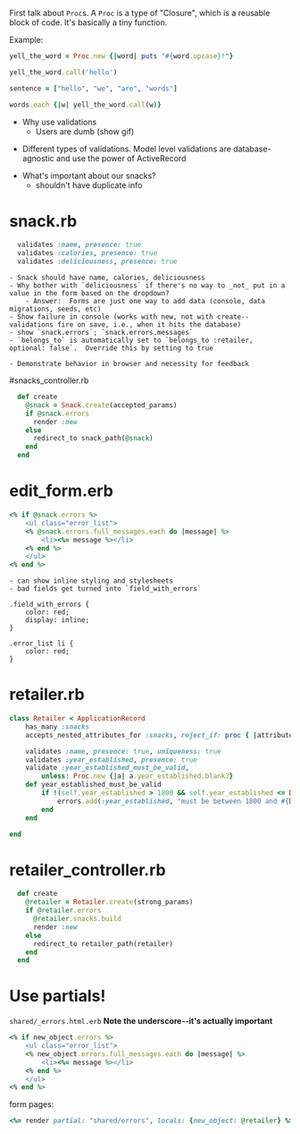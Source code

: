First talk about `Proc`s.  A `Proc` is a type of "Closure", which is a reusable block of code.  It's basically a tiny function.

Example:

```rb
yell_the_word = Proc.new {|word| puts "#{word.upcase}!"}

yell_the_word.call('hello')

sentence = ["hello", "we", "are", "words"]

words.each {|w| yell_the_word.call(w)}

```

* Why use validations
    - Users are dumb (show gif)

- Different types of validations.  Model level validations are database-agnostic and use the power of ActiveRecord

* What's important about our snacks?
    - shouldn't have duplicate info

# snack.rb

```rb
  validates :name, presence: true
  validates :calories, presence: true
  validates :deliciousness, presence: true
```

    - Snack should have name, calories, deliciousness
    - Why bother with `deliciousness` if there's no way to _not_ put in a value in the form based on the dropdown?
        - Answer:  Forms are just one way to add data (console, data migrations, seeds, etc)
    - Show failure in console (works with new, not with create--validations fire on save, i.e., when it hits the database)
    - show `snack.errors`; `snack.errors.messages`
    - `belongs_to` is automatically set to `belongs_to :retailer, optional: false`.  Override this by setting to true

    - Demonstrate behavior in browser and necessity for feedback

#snacks_controller.rb
```rb
  def create
    @snack = Snack.create(accepted_params)
    if @snack.errors
      render :new
    else
      redirect_to snack_path(@snack)
    end
  end
```

# edit_form.erb

```rb
<% if @snack.errors %>
    <ul class="error_list">
    <% @snack.errors.full_messages.each do |message| %>
        <li><%= message %></li>
    <% end %>
    </ul>
<% end %>
```

    - can show inline styling and stylesheets
    - bad fields get turned into `field_with_errors`
```
.field_with_errors {
    color: red;
    display: inline;
}

.error_list li {
    color: red;
}
```


# retailer.rb

```rb
class Retailer < ApplicationRecord
    has_many :snacks
    accepts_nested_attributes_for :snacks, reject_if: proc { |attributes| attributes[:name].blank? }

    validates :name, presence: true, uniqueness: true
    validates :year_established, presence: true
    validate :year_established_must_be_valid,
        unless: Proc.new {|a| a.year_established.blank?}
    def year_established_must_be_valid
        if !(self.year_established > 1800 && self.year_established <= Date.today.year)
            errors.add(:year_established, "must be between 1800 and #{Date.today.year}")
        end
    end

end
```

# retailer_controller.rb
```rb
  def create
    @retailer = Retailer.create(strong_params)
    if @retailer.errors
      @retailer.snacks.build
      render :new
    else
      redirect_to retailer_path(retailer)
    end
  end
```

# Use partials!

`shared/_errors.html.erb` **Note the underscore--it's actually important**

```rb
<% if new_object.errors %>
    <ul class="error_list">
    <% new_object.errors.full_messages.each do |message| %>
        <li><%= message %></li>
    <% end %>
    </ul>
<% end %>
```

form pages:
```rb
<%= render partial: "shared/errors", locals: {new_object: @retailer} %>
```
